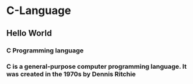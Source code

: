 # C-Language

## Hello World

### C Programming language
### C is a general-purpose computer programming language. It was created in the 1970s by Dennis Ritchie
